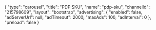 {
    "type": "carousel",
    "title": "PDP SKU",
    "name": "pdp-sku",
    "channelId": "215798609",
    "layout": "bootstrap",
    "advertising": {
        "enabled": false,
        "adServerUrl": null,
        "adTimeout": 2000,
        "maxAds": 100,
        "adInterval": 0
    },
    "preload": false
}